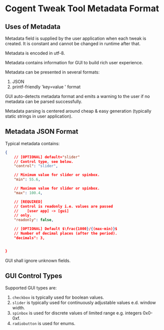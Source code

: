 # Cogent Tweak Tool Metadata Format

## Uses of Metadata

Metadata field is supplied by the user application when each tweak is created. It is constant and cannot be changed in runtime after that.

Metadata is encoded in utf-8.

Metadata contains information for GUI to build rich user experience.

Metadata can be presented in several formats:

1. JSON
2. printf-friendly 'key=value ' format

GUI auto-detects metadata format and emits a warning to the user if no metadata can be parsed successfully.

Metadata parsing is centered around cheap & easy generation (typically static strings in user application).

## Metadata JSON Format

Typical metadata contains:

```json
{
    // [OPTIONAL] default="slider"
    // Control type, see below.
    "control": "slider",

    // Minimum value for slider or spinbox.
    "min": 55.6,

    // Maximum value for slider or spinbox.
    "max": 100.4,

    // [REQUIRED]
    // Control is readonly i.e. values are passed
    //    [user app] -> [gui]
    // only.
    "readonly": false,

    // [OPTIONAL] Default $\frac{1000}/{(max-min)}$
    // Number of decimal places (after the period).
    "decimals": 3,


}
```

GUI shall ignore unknown fields.

## GUI Control Types

Supported GUI types are:

1. `checkbox` is typically used for boolean values.
2. `slider` is typically used for continuously adjustable values e.d. window width.
3. `spinbox` is used for discrete values of limited range e.g. integers 0x0-0xf.
4. `radiobutton` is used for enums.
